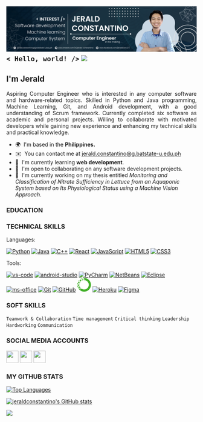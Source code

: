 ![Jerald Constantino](https://github.com/jeraldconstantino/jeraldconstantino/blob/main/github-banner.png)
`< Hello, world! />` ![](https://user-images.githubusercontent.com/18350557/176309783-0785949b-9127-417c-8b55-ab5a4333674e.gif)
----------------------------
## <b>I'm Jerald</b>

<p align="justify"> Aspiring Computer Engineer who is interested in any computer software and hardware-related topics. Skilled in Python and Java programming, Machine Learning, Git, and Android development, with a good understanding of Scrum framework. Currently completed six software as academic and personal projects. Willing to collaborate with motivated developers while gaining new experience and enhancing my technical skills and practical knowledge. </p>

* 🌍  I'm based in the <b>Philippines.</b>
* ✉️  You can contact me at [jerald.constantino@g.batstate-u.edu.ph](mailto:jerald.constantino@g.batstate-u.edu.ph)
* 🧠  I'm currently learning <b>web development</b>.
* 🤝  I'm open to collaborating on any software development projects.
* 📃  I'm currently working on my thesis entitled <i>Monitoring and Classification of Nitrate Sufficiency in Lettuce from an Aquaponic System based on Its Physiological Status using a Machine Vision Approach</i>.

### EDUCATION

### <b>TECHNICAL SKILLS</b>
Languages:
<p align="left">
<a href="https://www.python.org/" target="_blank" rel="noreferrer"><img src="https://raw.githubusercontent.com/danielcranney/readme-generator/main/public/icons/skills/python-colored.svg" width="36" height="36" alt="Python" /></a>
<a href="https://www.oracle.com/java/" target="_blank" rel="noreferrer"><img src="https://raw.githubusercontent.com/danielcranney/readme-generator/main/public/icons/skills/java-colored.svg" width="36" height="36" alt="Java" /></a>
<a href="https://docs.microsoft.com/en-us/cpp/?view=msvc-170" target="_blank" rel="noreferrer"><img src="https://raw.githubusercontent.com/danielcranney/readme-generator/main/public/icons/skills/cplusplus-colored.svg" width="36" height="36" alt="C++" /></a>
<a href="https://reactjs.org/" target="_blank" rel="noreferrer"><img src="https://raw.githubusercontent.com/danielcranney/readme-generator/main/public/icons/skills/react-colored.svg" width="36" height="36" alt="React" /></a>
<a href="https://developer.mozilla.org/en-US/docs/Web/JavaScript" target="_blank" rel="noreferrer"><img src="https://raw.githubusercontent.com/danielcranney/readme-generator/main/public/icons/skills/javascript-colored.svg" width="36" height="36" alt="JavaScript" /></a>
<a href="https://developer.mozilla.org/en-US/docs/Glossary/HTML5" target="_blank" rel="noreferrer"><img src="https://raw.githubusercontent.com/danielcranney/readme-generator/main/public/icons/skills/html5-colored.svg" width="36" height="36" alt="HTML5" /></a>
<a href="https://www.w3.org/TR/CSS/#css" target="_blank" rel="noreferrer"><img src="https://raw.githubusercontent.com/danielcranney/readme-generator/main/public/icons/skills/css3-colored.svg" width="36" height="36" alt="CSS3" /></a>
</p>  

Tools:
<p align="left">
<a href="https://code.visualstudio.com/" target="_blank" rel="noreferrer"><img src="https://upload.wikimedia.org/wikipedia/commons/9/9a/Visual_Studio_Code_1.35_icon.svg" width="36" height="36" alt="vs-code" /></a>
<a href="https://developer.android.com/studio" target="_blank" rel="noreferrer"><img src="https://upload.wikimedia.org/wikipedia/commons/9/95/Android_Studio_Icon_3.6.svg" width="36" height="36" alt="android-studio" /></a>
<a href="https://www.jetbrains.com/pycharm/" target="_blank" rel="noreferrer"><img src="https://upload.wikimedia.org/wikipedia/commons/1/1d/PyCharm_Icon.svg" width="36" height="36" alt="PyCharm" /></a>
<a href="https://netbeans.apache.org/" target="_blank" rel="noreferrer"><img src="https://upload.wikimedia.org/wikipedia/commons/9/98/Apache_NetBeans_Logo.svg" width="36" height="36" alt="NetBeans" /></a>
<a href="https://www.eclipse.org/" target="_blank" rel="noreferrer"><img src="https://seeklogo.com/images/E/eclipse-logo-85FE4BEA34-seeklogo.com.png" width="36" height="36" alt="Eclipse" /></a>
<a href="https://www.office.com/" target="_blank" rel="noreferrer"><img src="https://upload.wikimedia.org/wikipedia/commons/5/5f/Microsoft_Office_logo_%282019%E2%80%93present%29.svg" width="36" height="36" alt="ms-office" /></a>
<a href="https://git-scm.com/" target="_blank" rel="noreferrer"><img src="https://www.vectorlogo.zone/logos/git-scm/git-scm-icon.svg" width="36" height="36" alt="Git" /></a>
<a href="https://github.com/" target="_blank" rel="noreferrer"><img src="https://raw.githubusercontent.com/danielcranney/readme-generator/main/public/icons/socials/github-dark.svg" width="36" height="36" alt="GitHub" /></a>
<a href="https://www.anaconda.com/" target="_blank" rel="noreferrer"><img src="https://github.com/jeraldconstantino/jeraldconstantino/blob/main/anaconda-icon.png" width="36" height="36" alt="Anaconda" /></a>
<a href="https://www.heroku.com/" target="_blank" rel="noreferrer"><img src="https://raw.githubusercontent.com/danielcranney/readme-generator/main/public/icons/skills/heroku-colored.svg" width="36" height="36" alt="Heroku" /></a>
<a href="https://www.figma.com/" target="_blank" rel="noreferrer"><img src="https://raw.githubusercontent.com/danielcranney/readme-generator/main/public/icons/skills/figma-colored.svg" width="36" height="36" alt="Figma" /></a>
</p>

### SOFT SKILLS
`Teamwork & Collaboration` `Time management` `Critical thinking` `Leadership` `Hardworking` `Communication`

### SOCIAL MEDIA ACCOUNTS
<p align="left"> <a href="https://www.facebook.com/jeraldcons.27/" target="_blank" rel="noreferrer"><img src="https://raw.githubusercontent.com/danielcranney/readme-generator/main/public/icons/socials/facebook.svg" width="32" height="32" /></a> <a href="https://www.github.com/jeraldconstantino" target="_blank" rel="noreferrer"><img src="https://raw.githubusercontent.com/danielcranney/readme-generator/main/public/icons/socials/github-dark.svg" width="32" height="32" /></a> <a href="https://www.linkedin.com/in/jerald-constantino" target="_blank" rel="noreferrer"><img src="https://raw.githubusercontent.com/danielcranney/readme-generator/main/public/icons/socials/linkedin.svg" width="32" height="32" /></a></p>

### MY GITHUB STATS 
<a href="https://github.com/jeraldconstantino" align="left"><img src="https://github-readme-stats.vercel.app/api/top-langs/?username=jeraldconstantino&langs_count=10&title_color=0891b2&text_color=ffffff&icon_color=0891b2&bg_color=1c1917&hide_border=true&locale=en&custom_title=Top%20%Languages" alt="Top Languages" /></a>

<a href="http://www.github.com/jeraldconstantino"><img src="https://github-readme-stats.vercel.app/api?username=jeraldconstantino&show_icons=true&hide=prs,issues,&count_private=true&title_color=0891b2&text_color=ffffff&icon_color=0891b2&bg_color=1c1917&hide_border=true&show_icons=true" alt="jeraldconstantino's GitHub stats" /></a>

<a href="http://www.github.com/jeraldconstantino"><img src="https://github-readme-streak-stats.herokuapp.com/?user=jeraldconstantino&stroke=ffffff&background=1c1917&ring=0891b2&fire=0891b2&currStreakNum=ffffff&currStreakLabel=0891b2&sideNums=ffffff&sideLabels=ffffff&dates=ffffff&hide_border=true" /></a>
